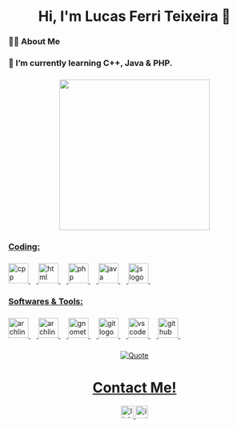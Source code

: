 <h1 align="center">Hi, I'm Lucas Ferri Teixeira 👋</h1>

###

<h3 align="left"> 👨‍💻 About Me</h3>

<h3 align="left">🌱 I’m currently learning C++, Java & PHP.</h3>

###

###

<div align="center">
<a href="https://github.com/saintluc4">
<img loading="lazy" height="300em" src="https://github-readme-stats.vercel.app/api/top-langs/?username=saintluc4&layout=compact&langs_count=10&theme=github_dark"/>

###

<h3 align="left"><u>Coding:</u></h3>

###

<div align="left">
  <img src="https://skillicons.dev/icons?i=cpp" height="40" alt="cpp logo"  />
  <img width="12" />
  <img src="https://skillicons.dev/icons?i=html" height="40" alt="html logo" />
  <img width="12" />
  <img src="https://cdn.simpleicons.org/php/777BB4" height="40" alt="php logo"  />
  <img width="12" />
  <img src="https://skillicons.dev/icons?i=java" height="40" alt="java logo"  />
  <img width="12" />
  <img src="https://skillicons.dev/icons?i=js" height="40" alt="js logo"  />
  <img width="12" />
</div>

###

<h3 align="left"><u>Softwares & Tools:</u></h3>

###

<div align="left">
  <img src="https://cdn.simpleicons.org/archlinux/1793D1" height="40" alt="archlinux logo"  />
  <img width="12" />
  <img src="https://cdn.simpleicons.org/fedora/1793D1" height="40" alt="archlinux logo"  />
  <img width="12" />
  <img src="https://cdn.simpleicons.org/eclipseide/D3D3D3" height="40" alt="gnometerminal logo"  />
  <img width="12" />
  <img src="https://cdn.simpleicons.org/git/F05032" height="40" alt="git logo"  />
  <img width="12" />
  <img src="https://skillicons.dev/icons?i=vscode" height="40" alt="vscode logo"  />
  <img width="12" />
  <img src="https://cdn.simpleicons.org/github/D3D3D3" height="40" alt="github logo" />
  <img width="12" />
</div>

###

<p align = "center">
	<a href="https://github.com/piyushsuthar/github-readme-quotes"> <img alt = "Quote" src="https://quotes-github-readme.vercel.app/api?type=horizontal&theme=dracula&animation=grow_out_in&quote=A+room+without+books+is+like+a+body+without+a+soul.&author=Marcus+Tullius+Cicero">
</p>

###

<div align="center">
  <h1>Contact Me!</h1>
  <a href="https://www.linkedin.com/in/lucas-ferri-teixeira/" target="_blank">
    <img src="https://img.shields.io/static/v1?message=LinkedIn&logo=linkedin&label=&color=0077B5&logoColor=white&labelColor=&style=for-the-badge" height="25" alt="linkedin logo"  />
  </a>
	<a href="https://www.instagram.com/elicetrem/" target="_blank">
		<img src="https://img.shields.io/static/v1?message=Instagram&label=&color=A39F9E&labelColor=&style=for-the-badge" height="25" alt="instagram logo" /> 
	</a>
</div>

###

